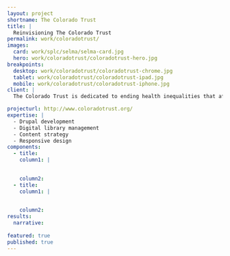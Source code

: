 ```yaml
---
layout: project
shortname: The Colorado Trust
title: |
  Reinvisioning The Colorado Trust
permalink: work/coloradotrust/
images:
  card: work/splc/selma/selma-card.jpg
  hero: work/coloradotrust/coloradotrust-hero.jpg
breakpoints:
  desktop: work/coloradotrust/coloradotrust-chrome.jpg
  tablet: work/coloradotrust/coloradotrust-ipad.jpg
  mobile: work/coloradotrust/coloradotrust-iphone.jpg
client: |
  The Colorado Trust is dedicated to ending health inequalities that affect racial, ethnic, low-income and other vulnerable populations. The Trust came to us looking to communicate more effectively across geographic, socioeconomic, and technological divides across the state.

projecturl: http://www.coloradotrust.org/
expertise: |
  - Drupal development
  - Digital library management
  - Content strategy
  - Responsive design
components:
  - title: 
    column1: |
      

    column2: 
  - title: 
    column1: |
      

    column2: 
results:
  narrative:
    
featured: true
published: true
---
```

